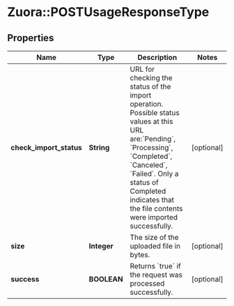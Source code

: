 # Zuora::POSTUsageResponseType

## Properties
Name | Type | Description | Notes
------------ | ------------- | ------------- | -------------
**check_import_status** | **String** | URL for checking the status of the import operation.  Possible status values at this URL are:&#x60;Pending&#x60;, &#x60;Processing&#x60;, &#x60;Completed&#x60;, &#x60;Canceled&#x60;, &#x60;Failed&#x60;.  Only a status of Completed indicates that the file contents were imported successfully.  | [optional] 
**size** | **Integer** | The size of the uploaded file in bytes.  | [optional] 
**success** | **BOOLEAN** | Returns &#x60;true&#x60; if the request was processed successfully.  | [optional] 


